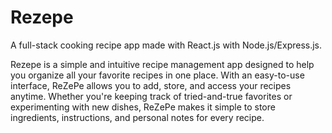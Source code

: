 # Rezepe
A full-stack cooking recipe app made with React.js with Node.js/Express.js.

Rezepe is a simple and intuitive recipe management app designed to help you organize all your favorite recipes in one place. With an easy-to-use interface, ReZePe allows you to add, store, and access your recipes anytime. Whether you're keeping track of tried-and-true favorites or experimenting with new dishes, ReZePe makes it simple to store ingredients, instructions, and personal notes for every recipe. 
